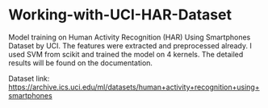 # Working-with-UCI-HAR-Dataset
Model training on Human Activity Recognition (HAR) Using Smartphones Dataset by UCI. The features were extracted and preprocessed already. I used SVM from scikit and trained the model on 4 kernels. The detailed results will be found on the documentation.

Dataset link: https://archive.ics.uci.edu/ml/datasets/human+activity+recognition+using+smartphones
